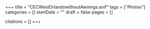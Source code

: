 +++
title = "CECWestOrlandowithoutAwnings.avif"
tags = ["Photos"]
categories = []
startDate = ""
draft = false
pages = []

citations = []
+++
